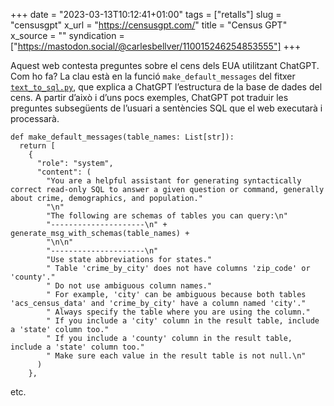 +++
date = "2023-03-13T10:12:41+01:00"
tags = ["retalls"]
slug = "censusgpt"
x_url = "https://censusgpt.com/"
title = "Census GPT"
x_source = ""
syndication = ["https://mastodon.social/@carlesbellver/110015246254853555"]
+++

Aquest web contesta preguntes sobre el cens dels EUA utilitzant ChatGPT. Com ho fa? La clau està en la funció `make_default_messages` del fitxer [`text_to_sql.py`](https://github.com/caesarHQ/textSQL/blob/main/api/app/api/utils/sql_gen/text_to_sql.py), que explica a ChatGPT l’estructura de la base de dades del cens. A partir d’això i d’uns pocs exemples, ChatGPT pot traduir les preguntes subsegüents de l’usuari a sentències SQL que el web executarà i processarà.

```
def make_default_messages(table_names: List[str]):
  return [
    {
      "role": "system",
      "content": (
        "You are a helpful assistant for generating syntactically correct read-only SQL to answer a given question or command, generally about crime, demographics, and population."
        "\n"
        "The following are schemas of tables you can query:\n"
        "---------------------\n" + generate_msg_with_schemas(table_names) +
        "\n\n"
        "---------------------\n"
        "Use state abbreviations for states."
        " Table 'crime_by_city' does not have columns 'zip_code' or 'county'."
        " Do not use ambiguous column names."
        " For example, 'city' can be ambiguous because both tables 'acs_census_data' and 'crime_by_city' have a column named 'city'."
        " Always specify the table where you are using the column."
        " If you include a 'city' column in the result table, include a 'state' column too."
        " If you include a 'county' column in the result table, include a 'state' column too."
        " Make sure each value in the result table is not null.\n"
      )
    },
```

etc.
